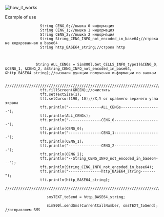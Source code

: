 
![how_it_works](https://cloud.githubusercontent.com/assets/25621617/22741842/4482818c-ee1d-11e6-9d49-c5d37ccbf67f.jpg)

Example of use

                    String CENG_0;//вышка 0 информация
                    String CENG_1;//вышка 1 информация
                    String CENG_2;//вышка 2 информация
                    String String_CENG_INFO_not_encoded_in_base64;//строка не кодированная в base64
                    String http_BASE64_string;//строка http


     
                  String ALL_CENGs = Sim800l.Get_CELLS_INFO_type1(&CENG_0, &CENG_1, &CENG_2, &String_CENG_INFO_not_encoded_in_base64, &http_BASE64_string);//вызвали функцию получения информации по вышкам

                    ///////////////////////////////////////////////////////////////////////////////
                    tft.fillScreen(GREEN);//очистить
                    tft.setTextSize(1);
                    tft.setCursor(190, 10);//X,Y от крайнего верхнего угла экрана     
                    tft.println("---------------ALL_CENGs------------------");
                    tft.println(ALL_CENGs);
                    tft.println("---------------CENG_0---------------------");
                    tft.println(CENG_0);
                    tft.println("---------------CENG_1---------------------");
                    tft.println(CENG_1);
                    tft.println("---------------CENG_2---------------------");
                    tft.println(CENG_2);
                    tft.println("--String_CENG_INFO_not_encoded_in_base64---");
                    tft.println(String_CENG_INFO_not_encoded_in_base64);
                    tft.println("---------------http_BASE64_string-------");
                    tft.println(http_BASE64_string);
                    ///////////////////////////////////////////////////////////////////////////////

                       smsTEXT_toSend = http_BASE64_string;

                       Sim800l.sendSms(CurrentCallNumber, smsTEXT_toSend); //отправляем SMS
